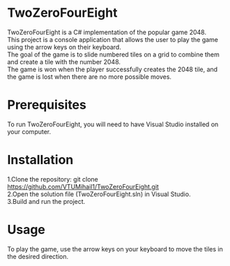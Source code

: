 # TwoZeroFourEight  
  
TwoZeroFourEight is a C# implementation of the popular game 2048.  
This project is a console application that allows the user to play the game using the arrow keys on their keyboard.  
The goal of the game is to slide numbered tiles on a grid to combine them and create a tile with the number 2048.  
The game is won when the player successfully creates the 2048 tile, and the game is lost when there are no more possible moves.  

# Prerequisites  
To run TwoZeroFourEight, you will need to have Visual Studio installed on your computer.  

# Installation  
1.Clone the repository: git clone https://github.com/VTUMihail1/TwoZeroFourEight.git  
2.Open the solution file (TwoZeroFourEight.sln) in Visual Studio.  
3.Build and run the project.  

# Usage  
To play the game, use the arrow keys on your keyboard to move the tiles in the desired direction.  
